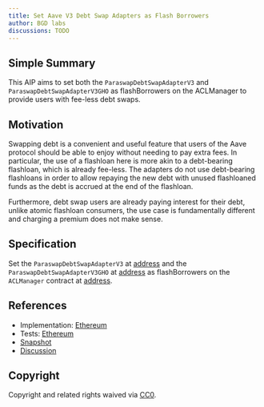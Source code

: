 ```yaml
---
title: Set Aave V3 Debt Swap Adapters as Flash Borrowers
author: BGD labs
discussions: TODO
---
```


## Simple Summary
This AIP aims to set both the `ParaswapDebtSwapAdapterV3` and `ParaswapDebtSwapAdapterV3GHO` as flashBorrowers on the ACLManager to provide users with
fee-less debt swaps.

## Motivation
Swapping debt is a convenient and useful feature that users of the Aave protocol should be able to enjoy without needing to pay extra fees. In particular, the use of a flashloan here is more akin to a debt-bearing flashloan, which is already fee-less. The adapters do not use debt-bearing flashloans in order to allow repaying the new debt with unused flashloaned funds as the debt is accrued at the end of the flashloan.

Furthermore, debt swap users are already paying interest for their debt, unlike atomic flashloan consumers, the use case is fundamentally different and charging a premium does not make sense.

## Specification

Set the `ParaswapDebtSwapAdapterV3` at [address]() and the `ParaswapDebtSwapAdapterV3GHO` at [address]() as flashBorrowers on the `ACLManager` contract at [address]().

## References

- Implementation: [Ethereum](https://github.com/bgd-labs/aave-proposals/blob/main/src/AaveV3_Eth_DebtSwapFlashBorrower_20232607/AaveV3_Eth_DebtSwapFlashBorrower_20232607.sol)
- Tests: [Ethereum](https://github.com/bgd-labs/aave-proposals/blob/main/src/AaveV3_Eth_DebtSwapFlashBorrower_20232607/AaveV3_Eth_DebtSwapFlashBorrower_20232607.t.sol)
- [Snapshot](TODO)
- [Discussion](TODO)

## Copyright

Copyright and related rights waived via [CC0](https://creativecommons.org/publicdomain/zero/1.0/).
